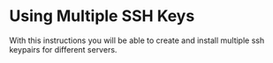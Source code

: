 # Using Multiple SSH Keys
With this instructions you will be able to create and install multiple ssh keypairs for different servers.
